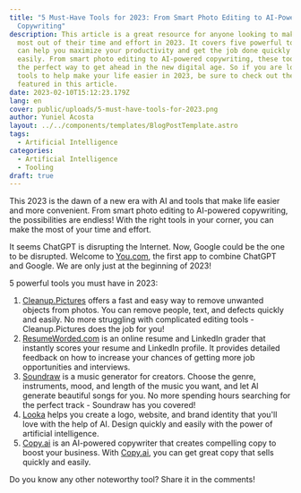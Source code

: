 ```yaml
---
title: "5 Must-Have Tools for 2023: From Smart Photo Editing to AI-Powered
  Copywriting"
description: This article is a great resource for anyone looking to make the
  most out of their time and effort in 2023. It covers five powerful tools that
  can help you maximize your productivity and get the job done quickly and
  easily. From smart photo editing to AI-powered copywriting, these tools are
  the perfect way to get ahead in the new digital age. So if you are looking for
  tools to help make your life easier in 2023, be sure to check out the 5 tools
  featured in this article.
date: 2023-02-10T15:12:23.179Z
lang: en
cover: public/uploads/5-must-have-tools-for-2023.png
author: Yuniel Acosta
layout: ../../components/templates/BlogPostTemplate.astro
tags:
  - Artificial Intelligence
categories:
  - Artificial Intelligence
  - Tooling
draft: true
---
```

This 2023 is the dawn of a new era with AI and tools that make life easier and more convenient. From smart photo editing to AI-powered copywriting, the possibilities are endless! With the right tools in your corner, you can make the most of your time and effort.

It seems ChatGPT is disrupting the Internet. Now, Google could be the one to be disrupted. Welcome to [You.com](http://you.com/), the first app to combine ChatGPT and Google. We are only just at the beginning of 2023!

5 powerful tools you must have in 2023:

1. [Cleanup.Pictures](https://cleanup.pictures/) offers a fast and easy way to remove unwanted objects from photos. You can remove people, text, and defects quickly and easily. No more struggling with complicated editing tools - Cleanup.Pictures does the job for you!
2. [ResumeWorded.com](http://www.resumeworded.com/) is an online resume and LinkedIn grader that instantly scores your resume and LinkedIn profile. It provides detailed feedback on how to increase your chances of getting more job opportunities and interviews.
3. [Soundraw](https://soundraw.io/) is a music generator for creators. Choose the genre, instruments, mood, and length of the music you want, and let Al generate beautiful songs for you. No more spending hours searching for the perfect track - Soundraw has you covered!
4. [Looka](http://www.looka.com/) helps you create a logo, website, and brand identity that you'll love with the help of AI. Design quickly and easily with the power of artificial intelligence.
5. [Copy.ai](http://copy.ai/) is an AI-powered copywriter that creates compelling copy to boost your business. With [Copy.ai](http://copy.ai/), you can get great copy that sells quickly and easily.

Do you know any other noteworthy tool? Share it in the comments!